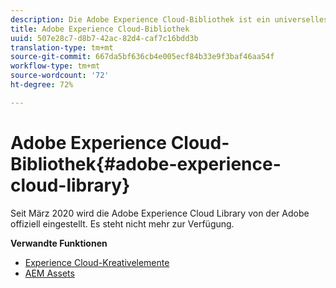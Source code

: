 ```yaml
---
description: Die Adobe Experience Cloud-Bibliothek ist ein universelles und zentralisiertes Tool zum Speichern, Suchen und Auswählen von Assets in Adobe Experience Cloud-Lösungen.
title: Adobe Experience Cloud-Bibliothek
uuid: 507e28c7-d8b7-42ac-82d4-caf7c16bdd3b
translation-type: tm+mt
source-git-commit: 667da5bf636cb4e005ecf84b33e9f3baf46aa54f
workflow-type: tm+mt
source-wordcount: '72'
ht-degree: 72%

---
```



# Adobe Experience Cloud-Bibliothek{#adobe-experience-cloud-library}

Seit März 2020 wird die Adobe Experience Cloud Library von der Adobe offiziell eingestellt. Es steht nicht mehr zur Verfügung.

**Verwandte Funktionen**

* [Experience Cloud-Kreativelemente](https://docs.adobe.com/content/help/de-DE/core-services/interface/assets/experience-cloud-assets.html)
* [AEM Assets](https://docs.adobe.com/content/help/de-DE/experience-manager-cloud-service/assets/home.html)

